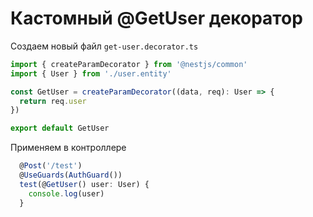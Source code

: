 # Кастомный @GetUser декоратор

Создаем новый файл `get-user.decorator.ts`

```typescript
import { createParamDecorator } from '@nestjs/common'
import { User } from './user.entity'

const GetUser = createParamDecorator((data, req): User => {
  return req.user
})

export default GetUser
```

Применяем в контроллере
```typescript
  @Post('/test')
  @UseGuards(AuthGuard())
  test(@GetUser() user: User) {
    console.log(user)
  }
```
